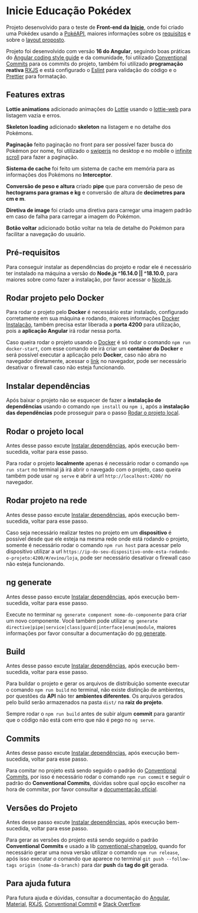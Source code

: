 # Inicie Educação Pokédex

Projeto desenvolvido para o teste de **Front-end da [Inicie](https://inicie.digital/)**, onde foi criado uma Pokédex usando a [PokéAPI](https://pokeapi.co/docs/v2), maiores informações sobre os [requisitos](https://docs.google.com/document/d/1gd9TQAthqJIhybIZBv4--c8fo_94xtOY4hksmk_M98E/edit#) e sobre o [layout proposto](https://www.figma.com/file/L2M9yaLX0hvKGa0mPwqZhu/Processo-Seletivo?node-id=3%3A449).

Projeto foi desenvolvido com versão **16 do Angular**, seguindo boas práticas do [Angular coding style guide](https://angular.io/guide/styleguide) e da comunidade, foi utilizado [Conventional Commits](https://www.conventionalcommits.org/en/v1.0.0/#specification) para os commits do projeto, também foi utilizado **programação reativa** [RXJS](https://rxjs.dev/) e está configurado o [Eslint](https://eslint.org/) para validação do código e o [Prettier](https://prettier.io/) para formatação.

## Features extras

**Lottie animations** adicionado animações do [Lottie](https://lottiefiles.com/) usando o [lottie-web](https://www.npmjs.com/package/lottie-web) para listagem vazia e erros.

**Skeleton loading** adicionado **skeleton** na listagem e no detalhe dos Pokémons.

**Paginação** feito paginação no front para ser possível fazer busca do Pokémon por nome, foi utilizado o [swiperjs](https://swiperjs.com/get-started) no desktop e no mobile o [infinite scroll](https://www.npmjs.com/package/ngx-infinite-scroll) para fazer a paginação.

**Sistema de cache** foi feito um sistema de cache em memória para as informações dos Pokémons no **Interceptor**.

**Conversão de peso e altura** criado **pipe** que para conversão de peso de **hectograms para gramas e kg** e conversão de altura de **decimetres para cm e m**.

**Diretiva de image** foi criado uma diretiva para carregar uma imagem padrão em caso de falha para carregar a imagem do Pokémon.

**Botão voltar** adicionado botão voltar na tela de detalhe do Pokémon para facilitar a navegação do usuário.

## Pré-requisitos

Para conseguir instalar as dependências do projeto e rodar ele é necessário ter instalado na máquina a versão do **Node.js ^16.14.0 || ^18.10.0**, para maiores sobre como fazer a instalação, por favor acessar o [Node.js](https://nodejs.org/en).

## Rodar projeto pelo Docker

Para rodar o projeto pelo **Docker** é necessário estar instalado, configurado corretamente em sua máquina e rodando, maiores informações [Docker Instalação](https://docs.docker.com/desktop/), também precisa estar liberada a **porta 4200** para utilização, pois a **aplicação Angular** irá rodar nessa porta.

Caso queira rodar o projeto usando o [Docker](https://www.docker.com/) é só rodar o comando `npm run docker-start`, com esse comando ele irá criar um **container do Docker** e será possível executar a aplicação pelo **Docker**, caso não abra no navegador diretamente, acessar o [link](http://localhost:4200) no navegador, pode ser necessário desativar o firewall caso não esteja funcionando.

## Instalar dependências

Após baixar o projeto não se esquecer de fazer a **instalação de dependências** usando o comando `npm install` ou `npm i`, após a **instalação das dependências** pode prosseguir para o passo [Rodar o projeto local](#rodar-o-projeto-local).

## Rodar o projeto local

Antes desse passo excute [Instalar dependências](#instalar-dependências), após execução bem-sucedida, voltar para esse passo.

Para rodar o projeto **localmente** apenas é necessário rodar o comando `npm run start` no terminal já irá abrir o navegado com o projeto, caso queira também pode usar `ng serve` e abrir a url `http://localhost:4200/` no navegador.

## Rodar projeto na rede

Antes desse passo excute [Instalar dependências](#instalar-dependências), após execução bem-sucedida, voltar para esse passo.

Caso seja necessário realizar testes no projeto em um **dispositivo** é possível desde que ele esteja na mesma rede onde está rodando o projeto, somente é necessário rodar o comando `npm run host` para acessar pelo dispositivo utilizar a url `https://ip-do-seu-dispositivo-onde-esta-rodando-o-projeto:4200/#/evino/loja`, pode ser necessário desativar o firewall caso não esteja funcionando.

## ng generate

Antes desse passo excute [Instalar dependências](#instalar-dependências), após execução bem-sucedida, voltar para esse passo.

Execute no terminar `ng generate component nome-do-componente` para criar um novo componente. Você também pode utilizar `ng generate directive|pipe|service|class|guard|interface|enum|module`, maiores informações por favor consultar a documentação do [ng generate](https://angular.io/cli/generate).

## Build

Antes desse passo excute [Instalar dependências](#instalar-dependências), após execução bem-sucedida, voltar para esse passo.

Para buildar o projeto e gerar os arquivos de distribuição somente executar o comando `npm run build` no terminal, não existe distinção de ambientes, por questões da **API** não ter **ambientes diferentes**. Os arquivos gerados pelo build serão armazenados na pasta `dist/` na **raiz do projeto**.

Sempre rodar o `npm run build` antes de subir algum **commit** para garantir que o código não está com erro que não é pego no `ng serve`.

## Commits

Antes desse passo excute [Instalar dependências](#instalar-dependências), após execução bem-sucedida, voltar para esse passo.

Para comitar no projeto está sendo seguido o padrão do [Conventional Commits](https://www.conventionalcommits.org/en/v1.0.0/#specification), por isso é necessário rodar o comando `npm run commit` e seguir o padrão do **Conventional Commits**, dúvidas sobre qual opção escolher na hora de commitar, por favor consultar a [documentação oficial](https://www.conventionalcommits.org/en/v1.0.0/#specification).

## Versões do Projeto

Antes desse passo excute [Instalar dependências](#instalar-dependências), após execução bem-sucedida, voltar para esse passo.

Para gerar as versões do projeto está sendo seguido o padrão **Conventional Commits** e usado a lib [conventional-changelog](https://github.com/conventional-changelog/conventional-changelog/tree/master/packages/standard-changelog), quando for necessário gerar uma nova versão utilizar o comando `npm run release`, após isso executar o comando que aparece no terminal `git push --follow-tags origin (nome-da-branch)` para dar **push** da **tag do git** gerada.

## Para ajuda futura

Para futura ajuda e dúvidas, consultar a documentação do [Angular](https://angular.io/), [Material](https://material.angular.io/), [RXJS](https://rxjs.dev/), [Conventional Commit](https://www.conventionalcommits.org/en/v1.0.0/) e [Stack Overflow](https://stackoverflow.com/).
